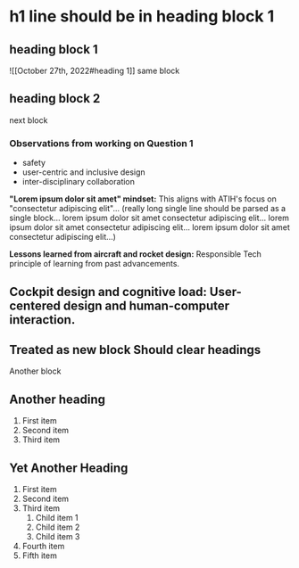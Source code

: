 # h1 line should be in heading block 1
## heading block 1
![[October 27th, 2022#heading 1]]
same block

## heading block 2
next block

### Observations from working on Question 1

- safety
- user-centric and inclusive design
- inter-disciplinary collaboration

**"Lorem ipsum dolor sit amet" mindset:** This aligns with ATIH's focus on "consectetur adipiscing elit"... (really long single line should be parsed as a single block... lorem ipsum dolor sit amet consectetur adipiscing elit... lorem ipsum dolor sit amet consectetur adipiscing elit... lorem ipsum dolor sit amet consectetur adipiscing elit...)

**Lessons learned from aircraft and rocket design:** Responsible Tech principle of learning from past advancements.

**Cockpit design and cognitive load:** User-centered design and human-computer interaction.
---
Treated as new block
Should clear headings
---
Another block


## Another heading

1. First item
2. Second item
3. Third item

## Yet Another Heading

1. First item
2. Second item
3. Third item
   1. Child item 1
   2. Child item 2
   3. Child item 3
4. Fourth item
5. Fifth item